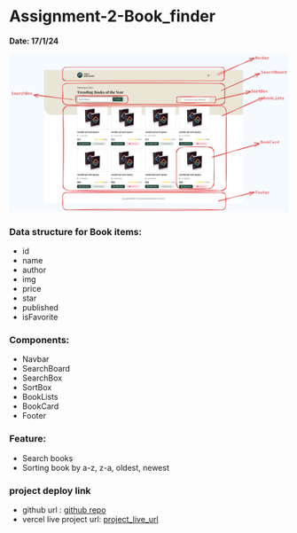 # Assignment-2-Book_finder

**Date: 17/1/24**

![Book finder project analysis](BookFinder_project_analysis.png)

### Data structure for Book items:

- id
- name
- author
- img
- price
- star
- published
- isFavorite

### Components:

- Navbar
- SearchBoard
- SearchBox
- SortBox
- BookLists
- BookCard
- Footer

### Feature:

- Search books
- Sorting book by a-z, z-a, oldest, newest

### project deploy link
 - github url : [github repo](https://github.com/Learn-with-Sumit/assignment-2-book-finder-app-rayhanmujumdar)
 - vercel live project url: [project_live_url](https://a-2-lws-book-finder.vercel.app/)